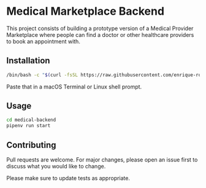# Medical Marketplace Backend

This project consists of building a prototype version of a Medical Provider Marketplace where people can find a doctor or other healthcare providers to book an appointment with.

## Installation

```bash
/bin/bash -c "$(curl -fsSL https://raw.githubusercontent.com/enrique-rodriguez/medical/master/install/install.sh)"
```

Paste that in a macOS Terminal or Linux shell prompt.

## Usage

```bash
cd medical-backend
pipenv run start
```

## Contributing
Pull requests are welcome. For major changes, please open an issue first to discuss what you would like to change.

Please make sure to update tests as appropriate.

